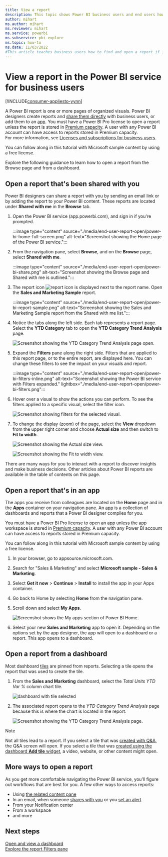 ```yaml
---
title: View a report
description: This topic shows Power BI business users and end users how to open and view a Power BI report.
author: mihart
ms.author: mihart
ms.reviewer: mihart
ms.service: powerbi
ms.subservice: pbi-explore
ms.topic: how-to
ms.date: 11/03/2022
#This article teaches business users how to find and open a report if it has been shared directly or shared via an app, so the consumer can view and interact with the report.
---
```

# View a report in the Power BI service for business users

[!INCLUDE[consumer-appliesto-yynn](../includes/consumer-appliesto-yynn.md)]

A Power BI report is one or more pages of organized visuals. Power BI designers create reports and [share them directly](end-user-shared-with-me.md) with business users, or add them to an [app](end-user-apps.md). You must have a Power BI Pro license to open a report unless the report is stored in [Premium capacity](end-user-license.md#identify-content-hosted-in-premium-capacity). A user with any Power BI account can have access to reports stored in Premium capacity.  
For more information, see [Licenses and subscriptions for business users](end-user-license.md).  

You can follow along in this tutorial with Microsoft sample content by using a free license.

Explore the following guidance to learn how to open a report from the Browse page and from a dashboard.

## Open a report that's been shared with you

Power BI designers can share a report with you by sending an email link or by adding the report to your Power BI content. These reports are located under **Shared with me** in the **Browse** tab.

1. Open the Power BI service (app.powerbi.com), and sign in if you're prompted.

    :::image type="content" source="./media/end-user-report-open/power-bi-home-full-screen.png" alt-text="Screenshot showing the Home page of the Power BI service.":::

2. From the navigation pane, select **Browse**, and on the **Browse** page, select **Shared with me**.

    :::image type="content" source="./media/end-user-report-open/power-bi-share.png" alt-text="Screenshot showing the Browse page and Shared with me is outlined.":::

3. The report icon ![report icon](./media/end-user-report-open/power-bi-report-icon.png) is displayed next to the report name. Open the **Sales and Marketing Sample** report.

     :::image type="content" source="./media/end-user-report-open/power-bi-report-sample.png" alt-text="Screenshot showing the Sales and Marketing Sample report from the Shared with me list.":::

4. Notice the tabs along the left side. Each tab represents a report page. Select the **YTD Category** tab to open the **YTD Category Trend Analysis** page.

   ![Screenshot showing the YTD Category Trend Analysis page open.](./media/end-user-report-open/power-bi-report-open.png)

5. Expand the **Filters** pane along the right side. Filters that are applied to this report page, or to the entire report, are displayed here. You can change these filters to see the impact on your visuals and report.

    :::image type="content" source="./media/end-user-report-open/power-bi-filters-inline.png" alt-text="Screenshot showing the Power BI service with Filters expanded." lightbox="./media/end-user-report-open/power-bi-filters.png":::

6. Hover over a visual to show the actions you can perform. To see the filters applied to a specific visual, select the filter icon.

   ![Screenshot showing filters for the selected visual.](./media/end-user-report-open/power-bi-visual-filters.png)

7. To change the display (zoom) of the page, select the **View** dropdown from the upper right corner and choose **Actual size** and then switch to **Fit to width**.

   ![Screenshot showing the Actual size view.](./media/end-user-report-open/power-bi-view-actual.png)

   ![Screenshot showing the Fit to width view.](./media/end-user-report-open/power-bi-width.png)

There are many ways for you to interact with a report to discover insights and make business decisions. Other articles about Power BI reports are available in the table of contents on this page.

## Open a report that's in an app

The apps you receive from colleagues are located on the **Home** page and in the **Apps** container on your navigation pane. An [app](end-user-apps.md) is a collection of dashboards and reports that a Power BI designer compiles for you.

You must have a Power BI Pro license to open an app unless the app workspace is stored in [Premium capacity](end-user-license.md#identify-content-hosted-in-premium-capacity). A user with any Power BI account can have access to reports stored in Premium capacity.  

You can follow along in this tutorial with Microsoft sample content by using a free license.

1. In your browser, go to appsource.microsoft.com.
2. Search for "Sales & Marketing" and select **Microsoft sample - Sales & Marketing**.
3. Select **Get it now** > **Continue** > **Install** to install the app in your Apps container.

4. Go back to Home by selecting **Home** from the navigation pane.

5. Scroll down and select **My Apps**.

   ![Screenshot shows the My apps section of Power BI Home.](./media/end-user-report-open/power-bi-apps-new.png)

6. Select your new **Sales and Marketing** app to open it. Depending on the options set by the app designer, the app will open to a dashboard or a report. This app opens to a dashboard.  

## Open a report from a dashboard

Most dashboard [tiles](end-user-tiles.md) are pinned from reports. Selecting a tile opens the report that was used to create the tile.

1. From the **Sales and Marketing** dashboard, select the *Total Units YTD Var %* column chart tile.

    ![dashboard with tile selected](./media/end-user-report-open/power-bi-dashboards.png)

2. The associated report opens to the *YTD Category Trend Analysis* page because this is where the chart is located in the report.

    ![Screenshot showing the YTD Category Trend Analysis page.](./media/end-user-report-open/power-bi-report-tab.png)

> [!NOTE]
> Not all tiles lead to a report.
>If you select a tile that was [created with Q&A](end-user-q-and-a.md), the Q&A screen will open.
>If you select a tile that was [created using the dashboard **Add tile** widget](../create-reports/service-dashboard-add-widget.md), a video, website, or other content might open.  

## More ways to open a report

As you get more comfortable navigating the Power BI service, you'll figure out workflows that are best for you. A few other ways to access reports:

- Using [the related content pane](end-user-related.md)
- In an email, when someone [shares with you](../collaborate-share/service-share-reports.md) or you [set an alert](end-user-alerts.md)
- From your Notification center
- From a workspace
- and more

## Next steps

[Open and view a dashboard](end-user-dashboard-open.md)  
[Explore the report Filters pane](end-user-report-filter.md)
